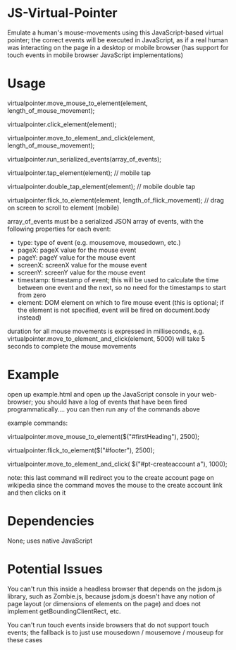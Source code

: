 JS-Virtual-Pointer
==================

Emulate a human's mouse-movements using this JavaScript-based virtual pointer; the correct events will be executed in JavaScript, as if a real human was interacting on the page in a desktop or mobile browser (has support for touch events in mobile browser JavaScript implementations)

Usage
==================

virtualpointer.move_mouse_to_element(element, length_of_mouse_movement);

virtualpointer.click_element(element);

virtualpointer.move_to_element_and_click(element, length_of_mouse_movement);

virtualpointer.run_serialized_events(array_of_events);

virtualpointer.tap_element(element); // mobile tap

virtualpointer.double_tap_element(element); // mobile double tap

virtualpointer.flick_to_element(element, length_of_flick_movement); // drag on screen to scroll to element (mobile)

array_of_events must be a serialized JSON array of events, with the following properties for each event:
- type: type of event (e.g. mousemove, mousedown, etc.)
- pageX: pageX value for the mouse event
- pageY: pageY value for the mouse event
- screenX: screenX value for the mouse event
- screenY: screenY value for the mouse event
- timestamp: timestamp of event; this will be used to calculate the time between one event and the next, so no need for the timestamps to start from zero
- element: DOM element on which to fire mouse event (this is optional; if the element is not specified, event will be fired on document.body instead)

duration for all mouse movements is expressed in milliseconds, e.g. virtualpointer.move_to_element_and_click(element, 5000) will take 5 seconds to complete the mouse movements

Example
==================
open up example.html and open up the JavaScript console in your web-browser; you should have a log of events that have been fired programmatically.... you can then run any of the commands above

example commands:

virtualpointer.move_mouse_to_element($("#firstHeading"), 2500);

virtualpointer.flick_to_element($("#footer"), 2500);

virtualpointer.move_to_element_and_click( $("#pt-createaccount a"), 1000); 

note: this last command will redirect you to the create account page on wikipedia since the command moves the mouse to the create account link and then clicks on it

Dependencies
==================
None; uses native JavaScript

Potential Issues
==================
You can't run this inside a headless browser that depends on the jsdom.js library, such as Zombie.js, because jsdom.js doesn't have any notion of page layout (or dimensions of elements on the page) and does not implement getBoundingClientRect, etc.

You can't run touch events inside browsers that do not support touch events; the fallback is to just use mousedown / mousemove / mouseup for these cases

